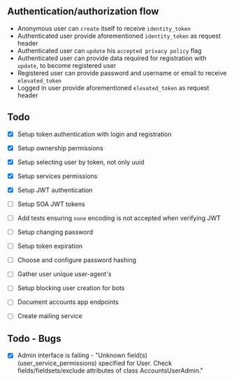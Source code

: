 Authentication/authorization flow
--

* Anonymous user can `create` itself to receive `identity_token`
* Authenticated user provide aforementioned `identity_token` as request header
* Authenticated user can `update` his `accepted privacy policy` flag
* Authenticated user can provide data required for registration with `update`, to become registered user
* Registered user can provide password and username or email to receive `elevated_token`
* Logged in user provide aforementioned `elevated_token` as request header

Todo
-
* [x] Setup token authentication with login and registration
* [x] Setup ownership permissions
* [x] Setup selecting user by token, not only uuid
* [x] Setup services permissions 
* [x] Setup JWT authentication
* [ ] Setup SOA JWT tokens
* [ ] Add tests ensuring `none` encoding is not accepted when verifying JWT 
* [ ] Setup changing password 
* [ ] Setup token expiration
* [ ] Choose and configure password hashing
* [ ] Gather user unique user-agent's
* [ ] Setup blocking user creation for bots
* [ ] Document accounts app endpoints 
* [ ] Create mailing service  


Todo - Bugs
-
* [x] Admin interface is failing - "Unknown field(s) (user_service_permissions) specified for User. Check fields/fieldsets/exclude attributes of class AccountsUserAdmin."